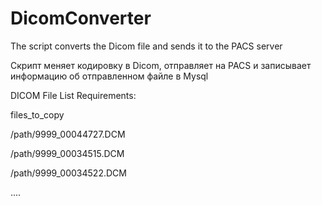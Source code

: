 # DicomConverter
The script converts the Dicom file and sends it to the PACS server

Скрипт меняет кодировку в Dicom, отправляет на PACS и записывает информацию об отправленном файле в Mysql

DICOM File List Requirements:

files_to_copy

/path/9999_00044727.DCM

/path/9999_00034515.DCM

/path/9999_00034522.DCM

 ....
